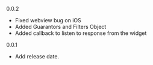 0.0.2
  - Fixed webview bug on iOS
  - Added Guarantors and Filters Object
  - Added callback to listen to response from the widget


0.0.1
  - Add release date.
